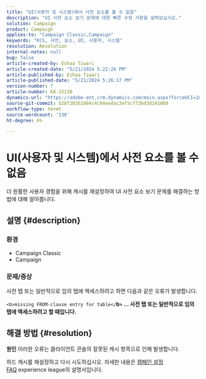 ```yaml
---
title: "UI(사용자 및 시스템)에서 사전 요소를 볼 수 없음"
description: "UI 사전 요소 보기 문제에 대한 빠른 수정 사항을 살펴보십시오."
solution: Campaign
product: Campaign
applies-to: "Campaign Classic,Campaign"
keywords: "KCS, 사전, 요소, UI, 사용자, 시스템"
resolution: Resolution
internal-notes: null
bug: false
article-created-by: Eshaa Tiwari
article-created-date: "5/21/2024 5:22:26 PM"
article-published-by: Eshaa Tiwari
article-published-date: "5/21/2024 5:26:17 PM"
version-number: 7
article-number: KA-15130
dynamics-url: "https://adobe-ent.crm.dynamics.com/main.aspx?forceUCI=1&pagetype=entityrecord&etn=knowledgearticle&id=94aeecad-9617-ef11-9f8a-6045bd006793"
source-git-commit: b28f20261b04c4c84eedac3ef5cf73bd3d2410b0
workflow-type: tm+mt
source-wordcount: '130'
ht-degree: 6%

---
```


# UI(사용자 및 시스템)에서 사전 요소를 볼 수 없음


더 원활한 사용자 경험을 위해 캐시를 재설정하여 UI 사전 요소 보기 문제를 해결하는 방법에 대해 알아봅니다.

## 설명 {#description}


### <b>환경</b>

- Campaign Classic
- Campaign


### <b>문제/증상</b>

사전 탭 또는 일반적으로 임의 탭에 액세스하려고 하면 다음과 같은 오류가 발생합니다.

`<b>missing FROM-clause entry for table</`<b>b`>` ... 사전 탭 또는 일반적으로 임의 탭에 액세스하려고 할 때입니다.</b>


## 해결 방법 {#resolution}





<b>원인</b>
이러한 오류는 클라이언트 콘솔의 잘못된 캐시 항목으로 인해 발생합니다.



하드 캐시를 재설정하고 다시 시도하십시오. 자세한 내용은 [캠페인 설정 FAQ](https://experienceleague.adobe.com/docs/campaign-classic/using/getting-started/starting-with-adobe-campaign/faq/faq-campaign-config.html?lang=en) experience league의 설명서입니다.


<br> 